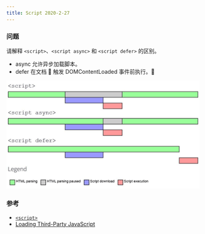 ```yaml
---
title: Script 2020-2-27
---
```


### 问题

请解释 `<script>`、`<script async>` 和 `<script defer>` 的区别。

- async 允许异步加载脚本。
- defer 在文档  触发 DOMContentLoaded 事件前执行。

![script load](script_load.png)

### 参考

- [`<script>`](https://developer.mozilla.org/zh-CN/docs/Web/HTML/Element/script)
- [Loading Third-Party JavaScript](https://developers.google.com/web/fundamentals/performance/optimizing-content-efficiency/loading-third-party-javascript)
